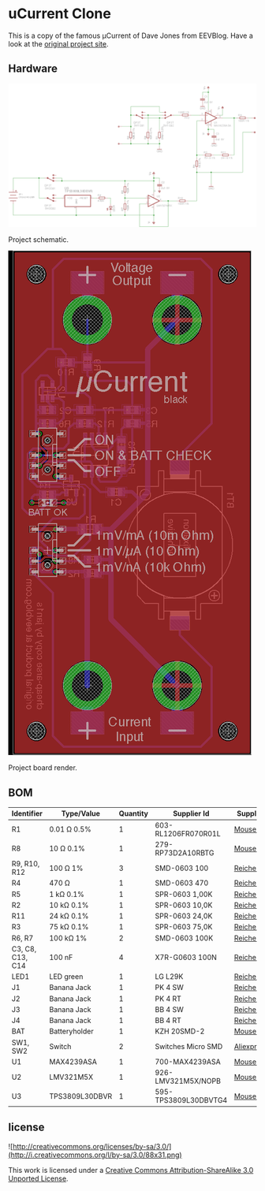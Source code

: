# uCurrent Clone

This is a copy of the famous µCurrent of Dave Jones from EEVBlog.
Have a look at the [original project site](http://www.eevblog.com/projects/ucurrent/).

## Hardware

![Top](docu/schematic.png "Top")

Project schematic.


![Top](docu/board.png "Top")

Project board render.


## BOM
| Identifier | Type/Value | Quantity | Supplier Id | Supplier | Comment |
| ---        | ---        | ---      | ---         | ---      | ---     |
| R1 | 0.01 Ω 0.5% | 1 | 603-RL1206FR070R01L | [Mouser][mouser] |
| R8 | 10 Ω 0.1% | 1 | 279-RP73D2A10RBTG | [Mouser][mouser] |
| R9, R10, R12 | 100 Ω 1% | 3 | SMD-0603 100 | [Reichelt][reichelt] |
| R4 | 470 Ω | 1 | SMD-0603 470 | [Reichelt][reichelt] |
| R5 | 1 kΩ 0.1% | 1 | SPR-0603 1,00K | [Reichelt][reichelt] |
| R2 | 10 kΩ 0.1% | 1 | SPR-0603 10,0K | [Reichelt][reichelt] |
| R11 | 24 kΩ 0.1% | 1 | SPR-0603 24,0K | [Reichelt][reichelt] |
| R3 | 75 kΩ 0.1% | 1 | SPR-0603 75,0K | [Reichelt][reichelt] |
| R6, R7 | 100 kΩ 1% | 2 | SMD-0603 100K | [Reichelt][reichelt] |
| C3, C8, C13, C14 | 100 nF | 4 | X7R-G0603 100N | [Reichelt][reichelt] |
| LED1 | LED green | 1 | LG L29K | [Reichelt][reichelt] |
| J1 | Banana Jack | 1 | PK 4 SW | [Reichelt][reichelt] |
| J2 | Banana Jack | 1 | PK 4 RT | [Reichelt][reichelt] |
| J3 | Banana Jack | 1 | BB 4 SW | [Reichelt][reichelt] |
| J4 | Banana Jack | 1 | BB 4 RT | [Reichelt][reichelt] |
| BAT | Batteryholder | 1 | KZH 20SMD-2 | [Mouser][mouser] |
| SW1, SW2 | Switch | 2 | Switches Micro SMD | [Aliexpress][aliexpress] |
| U1 | MAX4239ASA | 1 | 700-MAX4239ASA | [Mouser][mouser] |
| U2 | LMV321M5X | 1 | 926-LMV321M5X/NOPB | [Mouser][mouser] |
| U3 | TPS3809L30DBVR | 1 | 595-TPS3809L30DBVTG4 | [Mouser][mouser] |

[reichelt]: http://www.reichelt.de
[mouser]: http://mouser.com
[aliexpress]: http://www.aliexpress.com



## license

![http://creativecommons.org/licenses/by-sa/3.0/](http://i.creativecommons.org/l/by-sa/3.0/88x31.png)

This work is licensed under a [Creative Commons Attribution-ShareAlike 3.0 Unported License](http://creativecommons.org/licenses/by-sa/3.0/).